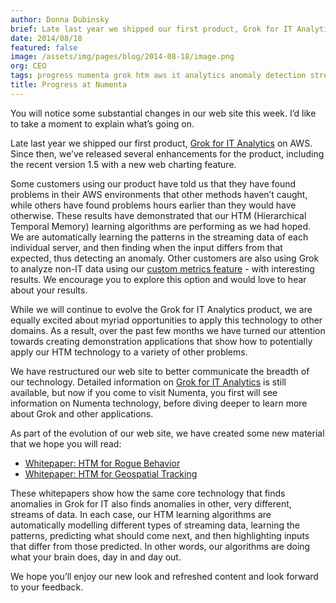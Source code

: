 ```yaml
---
author: Donna Dubinsky
brief: Late last year we shipped our first product, Grok for IT Analytics on AWS. Since then, we’ve released several enhancements for the product, including the recent version 1.5 with a new web charting feature.
date: 2014/08/18
featured: false
image: /assets/img/pages/blog/2014-08-18/image.png
org: CEO
tags: progress numenta grok htm aws it analytics anomaly detection streaming data
title: Progress at Numenta
---
```


You will notice some substantial changes in our web site this week.  I’d like to
take a moment to explain what’s going on.

Late last year we shipped our first product, [Grok for IT Analytics](http://grokstream.com)
on AWS. Since then, we’ve released several enhancements for the product,
including the recent version 1.5 with a new web charting feature.

Some customers using our product have told us that they have found problems in
their AWS environments that other methods haven’t caught, while others have
found problems hours earlier than they would have otherwise.  These results have
demonstrated that our HTM (Hierarchical Temporal Memory) learning algorithms are
performing as we had hoped.  We are automatically learning the patterns in the
streaming data of each individual server, and then finding when the input
differs from that expected, thus detecting an anomaly.  Other customers are also
using Grok to analyze non-IT data using our
[custom metrics feature](/assets/pdf/grok/resources/1.3/Grok-Custom-Metrics.pdf) -
with interesting results.  We encourage you to explore this option and would
love to hear about your results.

While we will continue to evolve the Grok for IT Analytics product, we are
equally excited about myriad opportunities to apply this technology to other
domains.  As a result, over the past few months we have turned our attention
towards creating demonstration applications that show how to potentially apply
our HTM technology to a variety of other problems.

We have restructured our web site to better communicate the breadth of our
technology.  Detailed information on [Grok for IT Analytics](http://grokstream.com)
is still available, but now if you come to visit Numenta, you first will see
information on Numenta technology, before diving deeper to learn more about Grok
and other applications.

As part of the evolution of our web site, we have created some new material that
we hope you will read:

* [Whitepaper: HTM for Rogue Behavior](/assets/pdf/whitepapers/Rogue%20Behavior%20Detection%20White%20Paper.pdf)
* [Whitepaper: HTM for Geospatial Tracking](/assets/pdf/whitepapers/Geospatial%20Tracking%20White%20Paper.pdf)

These whitepapers show how the same core technology that finds anomalies in
Grok for IT also finds anomalies in other, very different, streams of data.  In
each case, our HTM learning algorithms are automatically modelling different
types of streaming data, learning the patterns, predicting what should come
next, and then highlighting inputs that differ from those predicted.  In other
words, our algorithms are doing what your brain does, day in and day out.

We hope you’ll enjoy our new look and refreshed content and look forward to your
feedback.
